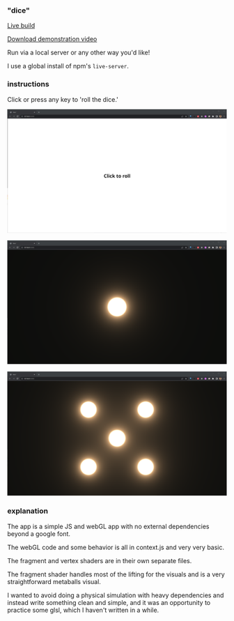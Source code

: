 ### "dice"

[Live build](https://git.bryan.ma/dice/index.html)

[Download demonstration video](https://github.com/whoisbma/dice/blob/master/assets/video.mp4?raw=true)

Run via a local server or any other way you'd like!

I use a global install of npm's `live-server`.

### instructions

Click or press any key to 'roll the dice.'

![CTA](/assets/0.png)

![a rolled die](/assets/1.png)

![another rolled die](/assets/2.png)

### explanation

The app is a simple JS and webGL app with no external dependencies beyond a google font.

The webGL code and some behavior is all in context.js and very very basic.

The fragment and vertex shaders are in their own separate files.

The fragment shader handles most of the lifting for the visuals and is a very straightforward metaballs visual.

I wanted to avoid doing a physical simulation with heavy dependencies and instead write something clean and simple, and it was an opportunity to practice some glsl, which I haven't written in a while.